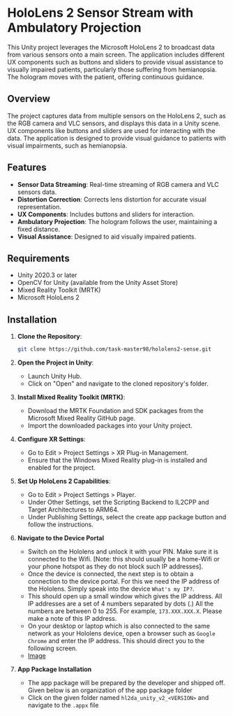 # HoloLens 2 Sensor Stream with Ambulatory Projection

This Unity project leverages the Microsoft HoloLens 2 to broadcast data from various sensors onto a main screen. The application includes different UX components such as buttons and sliders to provide visual assistance to visually impaired patients, particularly those suffering from hemianopsia. The hologram moves with the patient, offering continuous guidance.

## Overview

The project captures data from multiple sensors on the HoloLens 2, such as the RGB camera and VLC sensors, and displays this data in a Unity scene. UX components like buttons and sliders are used for interacting with the data. The application is designed to provide visual guidance to patients with visual impairments, such as hemianopsia.

## Features

- **Sensor Data Streaming**: Real-time streaming of RGB camera and VLC sensors data.
- **Distortion Correction**: Corrects lens distortion for accurate visual representation.
- **UX Components**: Includes buttons and sliders for interaction.
- **Ambulatory Projection**: The hologram follows the user, maintaining a fixed distance.
- **Visual Assistance**: Designed to aid visually impaired patients.

## Requirements

- Unity 2020.3 or later
- OpenCV for Unity (available from the Unity Asset Store)
- Mixed Reality Toolkit (MRTK)
- Microsoft HoloLens 2

## Installation

1. **Clone the Repository**:
   ```sh
   git clone https://github.com/task-master98/hololens2-sense.git
2. **Open the Project in Unity**:
    - Launch Unity Hub.
    - Click on "Open" and navigate to the cloned repository's folder.

3. **Install Mixed Reality Toolkit (MRTK)**:

    - Download the MRTK Foundation and SDK packages from the Microsoft Mixed Reality GitHub page.
    - Import the downloaded packages into your Unity project.

4. **Configure XR Settings**:

    - Go to Edit > Project Settings > XR Plug-in Management.
    - Ensure that the Windows Mixed Reality plug-in is installed and enabled for the project.

5. **Set Up HoloLens 2 Capabilities**:

    - Go to Edit > Project Settings > Player.
    - Under Other Settings, set the Scripting Backend to IL2CPP and Target Architectures to ARM64.
    - Under Publishing Settings, select the create app package button and follow the instructions.

6. **Navigate to the Device Portal**
    - Switch on the Hololens and unlock it with your PIN. Make sure it is connected to the Wifi. [Note: this should usually be a home-Wifi or your phone hotspot as they do not block such IP addresses].
    - Once the device is connected, the next step is to obtain a connection to the device portal. For this we need the IP address of the Hololens. Simply speak into the device `What's my IP?`.
    - This should open up a small window which gives the IP address. All IP addresses are a set of 4 numbers separated by dots (.) All the numbers are
    between 0 to 255. For example, `173.XXX.XXX.X`. Please make a note of this IP address.
    - On your desktop or laptop which is also connected to the same network as your Hololens device, open a browser such as `Google Chrome` and enter the IP address. This should direct you to the following screen.
    - [Image](https://github.com/task-master98/hololens2-sense/blob/version-frame_rate_fix/Images/DevicePortalWarning.png)

7. **App Package Installation**
    - The app package will be prepared by the developer and shipped off. Given below is an organization of the app package folder
    - Click on the given folder named `hl2da_unity_v2_<VERSION>` and navigate to the `.appx` file

